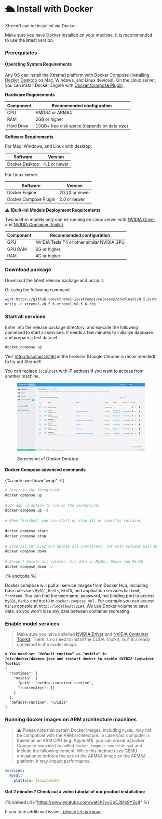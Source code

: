 # 🛳 Install with Docker

Xtreme1 can be installed via Docker.&#x20;

Make sure you have [Docker](https://www.docker.com/) installed on your machine. It is recommended to use the latest version.

### Prerequisites

#### Operating System Requirements

Any OS can install the Xtreme1 platform with Docker Compose (installing [Docker Desktop](https://docs.docker.com/desktop/) on Mac, Windows, and Linux devices). On the Linux server, you can install Docker Engine with [Docker Compose Plugin](https://docs.docker.com/compose/install/linux/).

**Hardware Requirements**

| Component  | Recommended configuration                    |
| ---------- | -------------------------------------------- |
| CPU        | AMD64 or ARM64                               |
| RAM        | 2GB or higher                                |
| Hard Drive | 10GB+ free disk space (depends on data size) |

**Software Requirements**

For Mac, Windows, and Linux with desktop:

| Software       | Version      |
| -------------- | ------------ |
| Docker Desktop | 4.1 or newer |

For Linux server:

| Software              | Version        |
| --------------------- | -------------- |
| Docker Engine         | 20.10 or newer |
| Docker Compose Plugin | 2.0 or newer   |

:warning: **(Built-in) Models Deployment Requirements**

Two built-in models only can be running on Linux server with [NVIDIA Driver](https://docs.nvidia.com/datacenter/tesla/tesla-installation-notes/index.html) and [NVIDIA Container Toolkit](https://docs.nvidia.com/datacenter/cloud-native/container-toolkit/install-guide.html#docker).

| Component | Recommended configuration                   |
| --------- | ------------------------------------------- |
| GPU       | NVIDIA Tesla T4 or other similar NVIDIA GPU |
| GPU RAM   | 6G or higher                                |
| RAM       | 4G or higher                                |

### Download package

Download the latest release package and unzip it.

Or using the following command:

```bash
wget https://github.com/xtreme1-io/xtreme1/releases/download/v0.5.6/xtreme1-v0.5.6.zip
unzip -d xtreme1-v0.5.6 xtreme1-v0.5.6.zip
```

### Start all services

Enter into the release package directory, and execute the following command to start all services. It needs a few minutes to initialize database and prepare a test dataset.

```bash
docker compose up
```

Visit [http://localhost:8190](http://localhost:8190) in the browser (Google Chrome is recommended) to try out Xtreme1!

You can replace `localhost` with IP address if you want to access from another machine.

<figure><img src="../.gitbook/assets/dockersc.png" alt=""><figcaption><p>Screenshot of Docker Desktop</p></figcaption></figure>

#### Docker Compose advanced commands

{% code overflow="wrap" %}
```bash
# Start in the foreground.
docker compose up

# Or add -d option to run in the background.
docker compose up -d

# When finished, you can start or stop all or specific services.

docker compose start
docker compose stop

# Stop all services and delete all containers, but data volumes will be kept.
docker compose down

# Danger! Delete all volumes. All data in MySQL, Redis and MinIO. 
docker compose down -v
```
{% endcode %}

Docker compose will pull all service images from Docker Hub, including basic services `MySQL`, `Redis`, `MinIO`, and application services `backend`, `frontend`. You can find the username, password, hot binding port to access `MySQL`, `Redis` and `MinIO` in `docker-compose.yml.` For example you can access `MinIO` console at `http://localhost:8194`. We use Docker volume to save data, so you won't lose any data between container recreating.

### Enable model services

> Make sure you have installed [NVIDIA Driver](https://docs.nvidia.com/datacenter/tesla/tesla-installation-notes/index.html) and [NVIDIA Container Toolkit](https://docs.nvidia.com/datacenter/cloud-native/container-toolkit/install-guide.html#docker). There is no need to install the CUDA Toolkit, as it is already contained in the model image.

<pre class="language-bash" data-overflow="wrap"><code class="lang-bash"><strong># You need set "default-runtime" as "nvidia" in /etc/docker/daemon.json and restart docker to enable NVIDIA Container Toolkit
</strong>{
  "runtimes": {
    "nvidia": {
      "path": "nvidia-container-runtime",
      "runtimeArgs": []
    }
  },
  "default-runtime": "nvidia"
}
</code></pre>

### Running docker images on ARM architecture machines&#x20;

> :warning: Please note that certain Docker images, including `MySQL`, may not be compatible with the ARM architecture. In case your computer is based on an ARM CPU (e.g. Apple M1), you can create a Docker Compose override file called `docker-compose.override.yml` and include the following content. While this method uses QEMU emulation to enforce the use of the ARM64 image on the ARM64 platform, it may impact performance.

```yaml
services:
  mysql:
    platform: linux/amd64
```

#### Got 2 minutes? Check out a video tutorial of our product installation:

{% embed url="https://www.youtube.com/watch?v=GpC3Mx9YZg8" %}

If you face additional issues, [please let us know.](https://github.com/xtreme1-io/xtreme1/issues)
